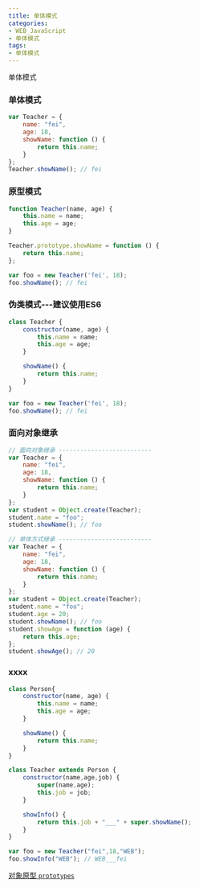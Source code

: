 ```yaml
---
title: 单体模式
categories: 
- WEB_JavaScript
- 单体模式
tags:
- 单体模式
---
```

单体模式

### 单体模式

```javascript
var Teacher = {
    name: "fei",
    age: 18,
    showName: function () {
        return this.name;
    }
};
Teacher.showName(); // fei
```

### 原型模式

```javascript
function Teacher(name, age) {
    this.name = name;
    this.age = age;
}

Teacher.prototype.showName = function () {
    return this.name;
};

var foo = new Teacher('fei', 18);
foo.showName(); // fei
```

### 伪类模式---建议使用ES6

```javascript
class Teacher {
    constructor(name, age) {
        this.name = name;
        this.age = age;
    }

    showName() {
        return this.name;
    }
}

var foo = new Teacher('fei', 18);
foo.showName(); // fei
```

### 面向对象继承

```javascript
// 面向对象继承 --------------------------
var Teacher = {
    name: "fei",
    age: 18,
    showName: function () {
        return this.name;
    }
};
var student = Object.create(Teacher);
student.name = "foo";
student.showName(); // foo

// 单体方式继承 --------------------------
var Teacher = {
    name: "fei",
    age: 18,
    showName: function () {
        return this.name;
    }
};
var student = Object.create(Teacher);
student.name = "foo";
student.age = 20;
student.showName(); // foo
student.showAge = function (age) {
    return this.age;
};
student.showAge(); // 20
```

### xxxx

```javascript
class Person{
    constructor(name, age) {
        this.name = name;
        this.age = age;
    }

    showName() {
        return this.name;
    }
}

class Teacher extends Person {
    constructor(name,age,job) {
        super(name,age);
        this.job = job;
    }

    showInfo() {
        return this.job + "___" + super.showName();
    }
}

var foo = new Teacher("fei",18,"WEB");
foo.showInfo("WEB"); // WEB___fei
```

[对象原型 `prototypes`](https://developer.mozilla.org/zh-CN/docs/Learn/JavaScript/Objects/Object_prototypes)



























